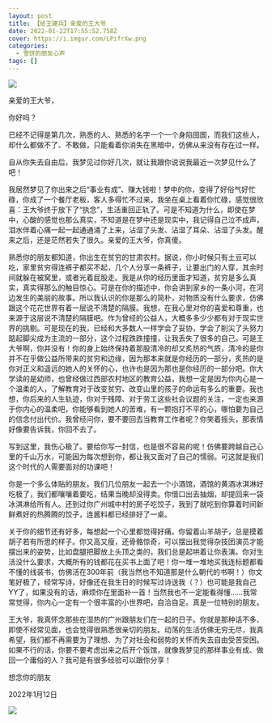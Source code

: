 ```yaml
---
layout: post
title: 【给王建兵】亲爱的王大爷
date: 2022-01-22T17:55:52.758Z
cover: https://i.imgur.com/LPifrXw.png
categories:
  - 雪饼的朋友心声
tags: []
---
```

![](https://i.imgur.com/LPifrXw.png)

亲爱的王大爷，

你好吗？

已经不记得是第几次，熟悉的人、熟悉的名字一个一个身陷囹圄，而我们这些人，却什么都做不了、不敢做，只能看着你消失在黑暗中，仿佛从来没有存在过一样。

<!-- more -->

自从你失去自由后，我梦见过你好几次，就让我跟你说说我最近一次梦见什么了吧！

我居然梦见了你出来之后“事业有成”、赚大钱啦！梦中的你，变得了好俗气好忙碌，你成了一个餐厅老板，客人多得忙不过来，我坐在桌上看着你忙碌，感觉很欣喜：王大爷终于放下了“执念”，生活重回正轨了。可是不知道为什么，即使在梦中，心酸的感觉也那么真实，不知道是在梦中还是现实中，我记得自己泣不成声，泪水伴着心痛一起一起通通涌了上来，沾湿了头发、沾湿了耳朵、沾湿了头发。醒来之后，还是茫然若失了很久。亲爱的王大爷，你真傻。

熟悉你的朋友都知道，你出生在贫穷的甘肃农村。据说，你小时候只有土豆可以吃，家里贫穷得连裤子都买不起，几个人分享一条裤子，让要出门的人穿，其余时间就躲在被窝里，或者光着屁股走。我是从你的经历里面才知道，贫穷是多么真实，真实得那么的触目惊心。可是在你的描述中，你会讲到家乡的一条小河，在河边发生的美丽的故事。所以我认识的你是那么的简朴，对物质没有什么要求，仿佛跟这个花花世界有着一层说不清楚的隔膜。我想，在我心里对你的喜爱和尊重，也来源于这层说不清楚的隔膜吧。作为曾经的公益人，大概多多少少都有对于现实世界的挑剔。可是现在的我，已经和大多数人一样学会了妥协，学会了削尖了头努力踮起脚尖成为主流的一部分，这个过程跌跌撞撞，让我丢失了很多的自己。可是王大爷啊，你并没有！你的身上始终保持着那股清冷的却又炙热的气质，清冷的是你并不在乎做公益所带来的贫穷和边缘，因为那本来就是你经历的一部分，炙热的是你对正义和遥远的她人的关怀的心，也许也是因为那也是你经历的一部分吧。你大学读的是幼师，也曾经做过西部农村地区的教育公益，我想一定是因为你内心是一个温柔的人，了解教育对于改变贫穷、改变山里的孩子的命运有多么的重要。我也想，你后来的人生轨迹，你对于残障、对于劳工这些社会议题的关注，一定也来源于你内心的温柔吧，你能够看到她人的苦难，有一颗抱打不平的心，哪怕要为自己的信念付出代价。我曾经问你，要不要回去当教育工作者呢？你笑着摇头，那表情好像要告诉我，你回不去了。

写到这里，我伤心极了。要给你写一封信，也是很不容易的呢！仿佛要跨越自己心里的千山万水，可能因为每次想到你，都让我又面对了自己的懦弱。可这就是我们这个时代的人需要面对的功课吧！

你是一个多么体贴的朋友。我们几位朋友一起去一个小酒馆，酒馆的黄酒冰淇淋好吃极了，我们都嚷嚷着要吃，结果当晚却没得卖。你借口出去抽烟，却提回来一袋冰淇淋给所有人。还到过你广州城中村的房子吃饺子，我到了就吃到你算着时间新鲜煮好的热腾腾的饺子，连酱料都已经排好了一桌。

关于你的细节还有好多，每想起一个心里都觉得好痛。你留着山羊胡子，总是摸着胡子若有所思的样子。你又高又瘦，还骨骼惊奇，可以摆出我觉得杂技团演员才能摆出来的姿势，比如盘腿把脚放上头顶之类的，我们总是起哄着让你表演。你对生活没什么要求，大概所有的钱都花在买书上面了吧！你一堆一堆地买我连标题都看不懂的线装书，仿佛活在300年前（我当然也不知道那是什么朝代的书啊！）你文笔好极了，经常写诗，好像还在我生日的时候写过诗送我（？）也可能是我自己YY了，如果没有的话，麻烦你在里面补一首！当然我也不一定能看得懂……我常常觉得，你内心一定有一个很丰富的小世界吧，自洽自足。真是一位特别的朋友。

王大爷，我真怀念那些在湿热的广州跟朋友们在一起的日子。你就是那种话不多、即使不经常见面，也会觉得很熟悉很亲切的朋友。动荡的生活仿佛无穷无尽，我真希望，我们都不再需要为了理想、为了对社会和弱势的关怀而失去自由受苦受困。如果不行的话，你要不要考虑出来之后开个饭馆，就像我梦见的那样事业有成、做回一个庸俗的人？我可是有很多经验可以跟你分享！

想念你的朋友

2022年1月12日

![](https://i.imgur.com/Y8SBxz8.png)